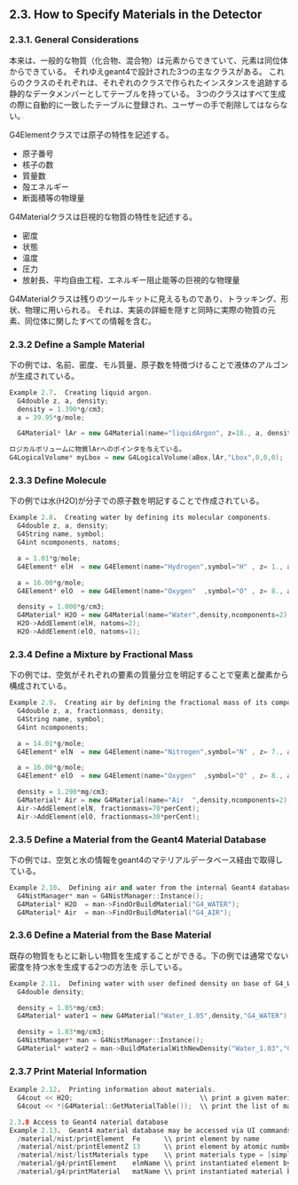 ## 2.3.  How to Specify Materials in the Detector
### 2.3.1.  General Considerations
本来は、一般的な物質（化合物、混合物）は元素からできていて、元素は同位体からできている。
それゆえgeant4で設計された3つの主なクラスがある。
これらのクラスのそれぞれは、それぞれのクラスで作られたインスタンスを追跡する静的なデータメンバーとしてテーブルを持っている。
3つのクラスはすべて生成の際に自動的に一致したテーブルに登録され、ユーザーの手で削除してはならない。

G4Elementクラスでは原子の特性を記述する。
-   原子番号
-   核子の数
-   質量数
-   殻エネルギー
-   断面積等の物理量

G4Materialクラスは巨視的な物質の特性を記述する。
-   密度
-   状態
-   温度
-   圧力
-   放射長、平均自由工程、エネルギー阻止能等の巨視的な物理量

G4Materialクラスは残りのツールキットに見えるものであり、トラッキング、形状、物理に用いられる。
それは、実装の詳細を隠すと同時に実際の物質の元素、同位体に関したすべての情報を含む。

### 2.3.2 Define a Sample Material
下の例では、名前、密度、モル質量、原子数を特徴づけることで液体のアルゴンが生成されている。
```C++
Example 2.7.  Creating liquid argon.
  G4double z, a, density;
  density = 1.390*g/cm3;
  a = 39.95*g/mole;

  G4Material* lAr = new G4Material(name="liquidArgon", z=18., a, density);

ロジカルボリュームに物質lArへのポインタを与えている。
G4LogicalVolume* myLbox = new G4LogicalVolume(aBox,lAr,"Lbox",0,0,0);
```

### 2.3.3 Define Molecule
下の例では水(H2O)が分子での原子数を明記することで作成されている。
```C++
Example 2.8.  Creating water by defining its molecular components.
  G4double z, a, density;
  G4String name, symbol;
  G4int ncomponents, natoms;

  a = 1.01*g/mole;
  G4Element* elH  = new G4Element(name="Hydrogen",symbol="H" , z= 1., a);

  a = 16.00*g/mole;
  G4Element* elO  = new G4Element(name="Oxygen"  ,symbol="O" , z= 8., a);

  density = 1.000*g/cm3;
  G4Material* H2O = new G4Material(name="Water",density,ncomponents=2);
  H2O->AddElement(elH, natoms=2);
  H2O->AddElement(elO, natoms=1);
```

### 2.3.4 Define a Mixture by Fractional Mass
下の例では、空気がそれぞれの要素の質量分立を明記することで窒素と酸素から構成されている。
```C++
Example 2.9.  Creating air by defining the fractional mass of its components.
  G4double z, a, fractionmass, density;
  G4String name, symbol;
  G4int ncomponents;

  a = 14.01*g/mole;
  G4Element* elN  = new G4Element(name="Nitrogen",symbol="N" , z= 7., a);

  a = 16.00*g/mole;
  G4Element* elO  = new G4Element(name="Oxygen"  ,symbol="O" , z= 8., a);

  density = 1.290*mg/cm3;
  G4Material* Air = new G4Material(name="Air  ",density,ncomponents=2);
  Air->AddElement(elN, fractionmass=70*perCent);
  Air->AddElement(elO, fractionmass=30*perCent);
```

### 2.3.5 Define a Material from the Geant4 Material Database
下の例では、空気と水の情報をgeant4のマテリアルデータベース経由で取得している。
```C++
Example 2.10.  Defining air and water from the internal Geant4 database.
  G4NistManager* man = G4NistManager::Instance();
  G4Material* H2O  = man->FindOrBuildMaterial("G4_WATER");
  G4Material* Air  = man->FindOrBuildMaterial("G4_AIR");
```

### 2.3.6 Define a Material from the Base Material
既存の物質をもとに新しい物質を生成することができる。下の例では通常でない密度を持つ水を生成する2つの方法を
示している。
```C++
Example 2.11.  Defining water with user defined density on base of G4_WATER.
  G4double density;

  density = 1.05*mg/cm3;
  G4Material* water1 = new G4Material("Water_1.05",density,"G4_WATER");

  density = 1.03*mg/cm3;
  G4NistManager* man = G4NistManager::Instance();
  G4Material* water2 = man->BuildMaterialWithNewDensity("Water_1.03","G4_WATER",density);
```

### 2.3.7 Print Material Information
```C++
Example 2.12.  Printing information about materials.
  G4cout << H2O;                                \\ print a given material
  G4cout << *(G4Material::GetMaterialTable());  \\ print the list of materials
```
```C++
2.3.8 Access to Geant4 naterial database
Example 2.13.  Geant4 material database may be accessed via UI commands.
  /material/nist/printElement  Fe      \\ print element by name
  /material/nist/printElementZ 13      \\ print element by atomic number
  /material/nist/listMaterials type    \\ print materials type = [simple | compound | hep | all]
  /material/g4/printElement    elmName \\ print instantiated element by name
  /material/g4/printMaterial   matName \\ print instantiated material by name
```
